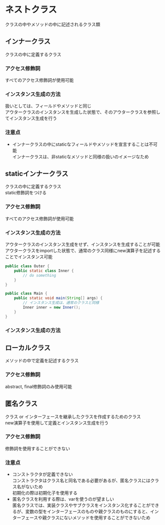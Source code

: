 # ネストクラス

クラスの中やメソッドの中に記述されるクラス類

## インナークラス
クラスの中に定義するクラス

### アクセス修飾詞
すべてのアクセス修飾詞が使用可能

### インスタンス生成の方法
扱いとしては、フィールドやメソッドと同じ<br>
アウタークラスのインスタンスを生成した状態で、そのアウタークラスを参照してインスタンス生成を行う

### 注意点
- インナークラスの中にstaticなフィールドやメソッドを宣言することは不可能<br>
インナークラスは、非staticなメソッドと同様の扱いのイメージなため


## staticインナークラス
クラスの中に定義するクラス<br>
static修飾詞をつける

### アクセス修飾詞
すべてのアクセス修飾詞が使用可能

### インスタンス生成の方法
アウタークラスのインスタンス生成をせず、インスタンスを生成することが可能<br>
アウタークラスをimportした状態で、通常のクラス同様にnew演算子を記述することでインスタンス可能<br>
```java
public class Outer {
    public static class Inner {
        // do something
    }
}

public class Main {
    public static void main(String[] args) {
        // インスタンス生成は、通常のクラスと同様
        Inner inner = new Inner();
    }
}
```

### インスタンス生成の方法

## ローカルクラス
メソッドの中で定義を記述するクラス

### アクセス修飾詞
abstract, final修飾詞のみ使用可能

## 匿名クラス
クラス or インターフェースを継承したクラスを作成するためのクラス<br>
new演算子を使用して定義とインスタンス生成を行う

### アクセス修飾詞
修飾詞を使用することができない

### 注意点
- コンストラクタが定義できない<br>
コンストラクタはクラス名と同名である必要があるが、匿名クラスにはクラス名がないため<br>
初期化の際は初期化子を使用する
- 匿名クラスを利用する際は、varを使うのが望ましい<br>
匿名クラスでは、実装クラスやサブクラスをインスタンス化することができるが、変数の型をインターフェースのものや親クラスのものにすると、インターフェースや親クラスにないメソッドを使用することができないため
